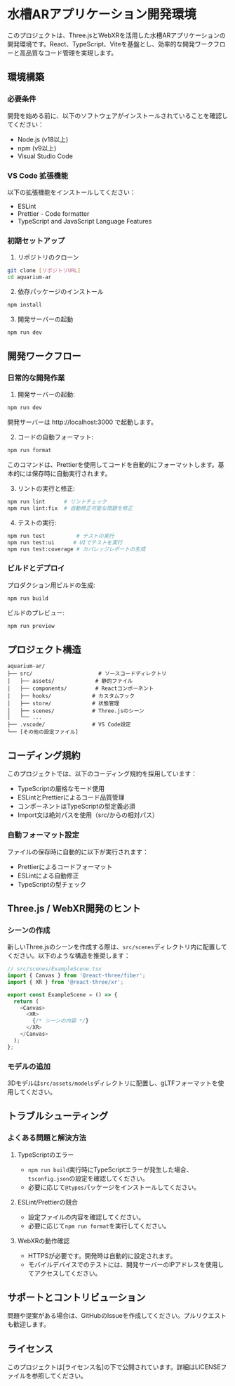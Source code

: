 # 水槽ARアプリケーション開発環境

このプロジェクトは、Three.jsとWebXRを活用した水槽ARアプリケーションの開発環境です。React、TypeScript、Viteを基盤とし、効率的な開発ワークフローと高品質なコード管理を実現します。

## 環境構築

### 必要条件

開発を始める前に、以下のソフトウェアがインストールされていることを確認してください：

- Node.js (v18以上)
- npm (v9以上)
- Visual Studio Code

### VS Code 拡張機能

以下の拡張機能をインストールしてください：

- ESLint
- Prettier - Code formatter
- TypeScript and JavaScript Language Features

### 初期セットアップ

1. リポジトリのクローン
```bash
git clone [リポジトリURL]
cd aquarium-ar
```

2. 依存パッケージのインストール
```bash
npm install
```

3. 開発サーバーの起動
```bash
npm run dev
```

## 開発ワークフロー

### 日常的な開発作業

1. 開発サーバーの起動:
```bash
npm run dev
```
開発サーバーは http://localhost:3000 で起動します。

2. コードの自動フォーマット:
```bash
npm run format
```
このコマンドは、Prettierを使用してコードを自動的にフォーマットします。基本的には保存時に自動実行されます。

3. リントの実行と修正:
```bash
npm run lint      # リントチェック
npm run lint:fix  # 自動修正可能な問題を修正
```

4. テストの実行:
```bash
npm run test          # テストの実行
npm run test:ui      # UIでテストを実行
npm run test:coverage # カバレッジレポートの生成
```

### ビルドとデプロイ

プロダクション用ビルドの生成:
```bash
npm run build
```

ビルドのプレビュー:
```bash
npm run preview
```

## プロジェクト構造

```
aquarium-ar/
├── src/                     # ソースコードディレクトリ
│   ├── assets/             # 静的ファイル
│   ├── components/         # Reactコンポーネント
│   ├── hooks/             # カスタムフック
│   ├── store/             # 状態管理
│   ├── scenes/            # Three.jsのシーン
│   └── ...
├── .vscode/               # VS Code設定
└── [その他の設定ファイル]
```

## コーディング規約

このプロジェクトでは、以下のコーディング規約を採用しています：

- TypeScriptの厳格なモード使用
- ESLintとPrettierによるコード品質管理
- コンポーネントはTypeScriptの型定義必須
- Import文は絶対パスを使用（src/からの相対パス）

### 自動フォーマット設定

ファイルの保存時に自動的に以下が実行されます：

- Prettierによるコードフォーマット
- ESLintによる自動修正
- TypeScriptの型チェック

## Three.js / WebXR開発のヒント

### シーンの作成

新しいThree.jsのシーンを作成する際は、`src/scenes`ディレクトリ内に配置してください。以下のような構造を推奨します：

```typescript
// src/scenes/ExampleScene.tsx
import { Canvas } from '@react-three/fiber';
import { XR } from '@react-three/xr';

export const ExampleScene = () => {
  return (
    <Canvas>
      <XR>
        {/* シーンの内容 */}
      </XR>
    </Canvas>
  );
};
```

### モデルの追加

3Dモデルは`src/assets/models`ディレクトリに配置し、gLTFフォーマットを使用してください。

## トラブルシューティング

### よくある問題と解決方法

1. TypeScriptのエラー
   - `npm run build`実行時にTypeScriptエラーが発生した場合、`tsconfig.json`の設定を確認してください。
   - 必要に応じて`@types`パッケージをインストールしてください。

2. ESLint/Prettierの競合
   - 設定ファイルの内容を確認してください。
   - 必要に応じて`npm run format`を実行してください。

3. WebXRの動作確認
   - HTTPSが必要です。開発時は自動的に設定されます。
   - モバイルデバイスでのテストには、開発サーバーのIPアドレスを使用してアクセスしてください。

## サポートとコントリビューション

問題や提案がある場合は、GitHubのIssueを作成してください。プルリクエストも歓迎します。

## ライセンス

このプロジェクトは[ライセンス名]の下で公開されています。詳細はLICENSEファイルを参照してください。
